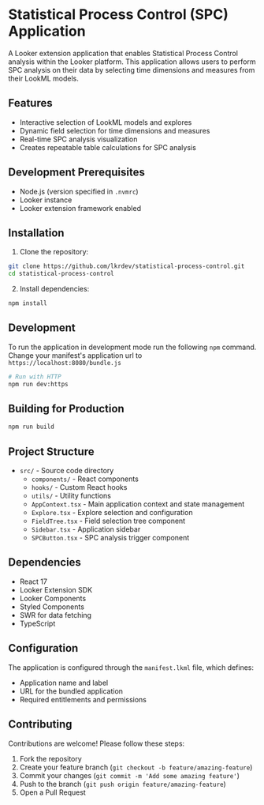 # Statistical Process Control (SPC) Application

A Looker extension application that enables Statistical Process Control analysis within the Looker platform. This application allows users to perform SPC analysis on their data by selecting time dimensions and measures from their LookML models.

## Features

- Interactive selection of LookML models and explores
- Dynamic field selection for time dimensions and measures
- Real-time SPC analysis visualization
- Creates repeatable table calculations for SPC analysis

## Development Prerequisites

- Node.js (version specified in `.nvmrc`)
- Looker instance
- Looker extension framework enabled

## Installation

1. Clone the repository:
```bash
git clone https://github.com/lkrdev/statistical-process-control.git
cd statistical-process-control
```

2. Install dependencies:
```bash
npm install
```

## Development

To run the application in development mode run the following `npm` command. Change your manifest's application url to `https://localhost:8080/bundle.js`

```bash
# Run with HTTP
npm run dev:https
```

## Building for Production

```bash
npm run build
```

## Project Structure

- `src/` - Source code directory
  - `components/` - React components
  - `hooks/` - Custom React hooks
  - `utils/` - Utility functions
  - `AppContext.tsx` - Main application context and state management
  - `Explore.tsx` - Explore selection and configuration
  - `FieldTree.tsx` - Field selection tree component
  - `Sidebar.tsx` - Application sidebar
  - `SPCButton.tsx` - SPC analysis trigger component

## Dependencies

- React 17
- Looker Extension SDK
- Looker Components
- Styled Components
- SWR for data fetching
- TypeScript

## Configuration

The application is configured through the `manifest.lkml` file, which defines:
- Application name and label
- URL for the bundled application
- Required entitlements and permissions

## Contributing

Contributions are welcome! Please follow these steps:

1. Fork the repository
2. Create your feature branch (`git checkout -b feature/amazing-feature`)
3. Commit your changes (`git commit -m 'Add some amazing feature'`)
4. Push to the branch (`git push origin feature/amazing-feature`)
5. Open a Pull Request
